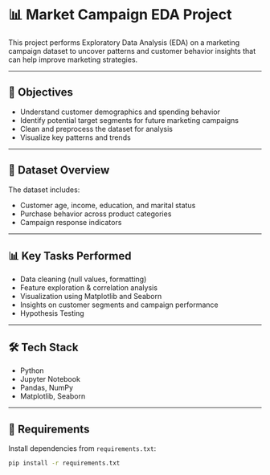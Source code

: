 # 📊 Market Campaign EDA Project

This project performs Exploratory Data Analysis (EDA) on a marketing campaign dataset to uncover patterns and customer behavior insights that can help improve marketing strategies.

---

## 🧠 Objectives

- Understand customer demographics and spending behavior
- Identify potential target segments for future marketing campaigns
- Clean and preprocess the dataset for analysis
- Visualize key patterns and trends

---

## 📁 Dataset Overview

The dataset includes:
- Customer age, income, education, and marital status
- Purchase behavior across product categories
- Campaign response indicators

---

## 📊 Key Tasks Performed

- Data cleaning (null values, formatting)
- Feature exploration & correlation analysis
- Visualization using Matplotlib and Seaborn
- Insights on customer segments and campaign performance
- Hypothesis Testing
---

## 🛠️ Tech Stack

- Python
- Jupyter Notebook
- Pandas, NumPy
- Matplotlib, Seaborn

---

## 📌 Requirements

Install dependencies from `requirements.txt`:

```bash
pip install -r requirements.txt

